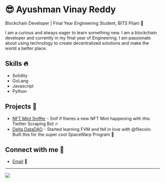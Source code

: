 # 😎 Ayushman Vinay Reddy

Blockchain Developer | Final Year Engineering Student, BITS Pilani 🚀

I am a curious and always eager to learn something new. I am a blockchain developer and currently in my final year of Engineering. I am passionate about using technology to create decentralized solutions and make the world a better place.

## Skills 🔥
- Solidity
- GoLang
- Javascript
- Python

## Projects 🚀
- [NFT Mint Sniffer](https://github.com/escapizt/nft-sniffer) - Snif if theres a new NFT Mint happening with this Twitter Scraping Bot 🔥
- [Delta DataDAO](https://github.com/escapizt/DeltaDataDAO) - Started learning FVM and fell in love with @filecoin. Built this for the super cool SpaceWarp Program 🚀

## Connect with me 🤝
- [Email](mailto:reddymuzzle444@gmail.com) 📧

---

[![](https://i.giphy.com/media/3oEjI6SIIHBdRxXI40/giphy.gif)](https://giphy.com)
